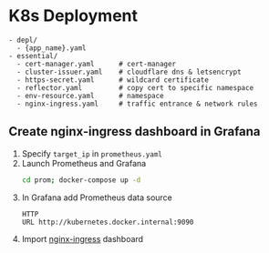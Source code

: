 # K8s Deployment

```
- depl/
  - {app_name}.yaml
- essential/
  - cert-manager.yaml      # cert-manager
  - cluster-issuer.yaml    # cloudflare dns & letsencrypt
  - https-secret.yaml      # wildcard certificate
  - reflector.yaml         # copy cert to specific namespace
  - env-resource.yaml      # namespace
  - nginx-ingress.yaml     # traffic entrance & network rules
```

## Create nginx-ingress dashboard in Grafana

1. Specify `target_ip` in `prometheus.yaml`
1. Launch Prometheus and Grafana
    ```sh
    cd prom; docker-compose up -d
    ```
1. In Grafana add Prometheus data source
    ```
    HTTP
    URL http://kubernetes.docker.internal:9090
    ```
1. Import [nginx-ingress](https://raw.githubusercontent.com/kubernetes/ingress-nginx/main/deploy/grafana/dashboards/nginx.json) dashboard
